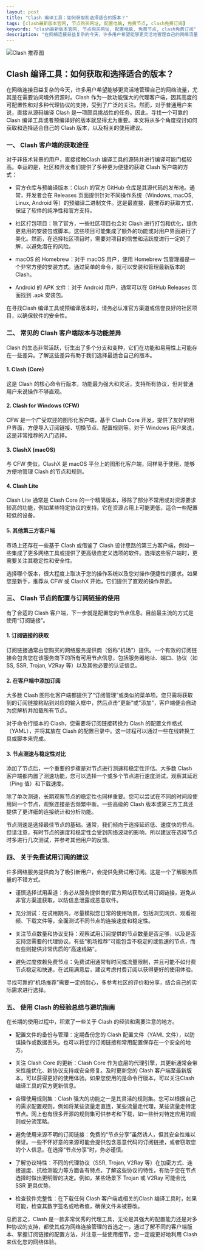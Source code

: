 ```yaml
---
layout: post
title: "Clash 编译工具：如何获取和选择适合的版本？"
tags: [clash最新版本官网, 节点购买网址, 配置电脑, 免费节点, clash免费订阅]
keywords: "clash最新版本官网, 节点购买网址, 配置电脑, 免费节点, clash免费订阅"
description: "在网络连接日益复杂的今天，许多用户希望能够更灵活地管理自己的网络流量，尤其是在需要访问境外资源时。Clash 作为一款功能强大的代理客户端，因其高度的可配置性和对多种代理协议的支持，受到了广泛的关注。然而，对于普通用户来说，直接从源码编译 Clash 是一项颇具挑战性的任务。因此，寻找一个可靠的Clash 编译工具或者预编译好的版本就显得尤为重要。本文将从多个角度探讨如何获取和选择适合自己的 Clash 版本，以及相关的使用建议。"
---
```


![Clash 推荐图](https://clashjd.github.io/assets/img/机场订阅免费.png)

## Clash 编译工具：如何获取和选择适合的版本？

在网络连接日益复杂的今天，许多用户希望能够更灵活地管理自己的网络流量，尤其是在需要访问境外资源时。Clash 作为一款功能强大的代理客户端，因其高度的可配置性和对多种代理协议的支持，受到了广泛的关注。然而，对于普通用户来说，直接从源码编译 Clash 是一项颇具挑战性的任务。因此，寻找一个可靠的Clash 编译工具或者预编译好的版本就显得尤为重要。本文将从多个角度探讨如何获取和选择适合自己的 Clash 版本，以及相关的使用建议。

### 一、 Clash 客户端的获取途径

对于非技术背景的用户，直接接触Clash 编译工具的源码并进行编译可能门槛较高。幸运的是，社区和开发者们提供了多种更为便捷的获取 Clash 客户端的方式：

- 官方仓库与预编译版本：Clash 的官方 GitHub 仓库是其源代码的发布地。通常，开发者会在 Releases 页面提供针对不同操作系统（Windows, macOS, Linux, Android 等）的预编译二进制文件。这是最直接、最推荐的获取方式，保证了软件的纯净性和官方支持。

- 社区打包项目：除了官方，一些社区项目也会对 Clash 进行打包和优化，提供更易用的安装包或脚本。这些项目可能集成了额外的功能或对用户界面进行了美化。然而，在选择社区项目时，需要对项目的信誉和活跃度进行一定的了解，以避免潜在的风险。

- macOS 的 Homebrew：对于 macOS 用户，使用 Homebrew 包管理器是一个非常方便的安装方式。通过简单的命令，就可以安装和管理最新版本的 Clash。

- Android 的 APK 文件：对于 Android 用户，通常可以在 GitHub Releases 页面找到 .apk 安装包。

在寻找Clash 编译工具或预编译版本时，请务必认准官方渠道或信誉良好的社区项目，以确保软件的安全性。

### 二、 常见的 Clash 客户端版本与功能差异

Clash 的生态非常活跃，衍生出了多个分支和变种，它们在功能和易用性上可能存在一些差异。了解这些差异有助于我们选择最适合自己的版本。

#### 1. Clash (Core)

这是 Clash 的核心命令行版本，功能最为强大和灵活，支持所有协议，但对普通用户来说操作不够直观。

#### 2. Clash for Windows (CFW)

CFW 是一个广受欢迎的图形化客户端，基于 Clash Core 开发，提供了友好的用户界面，方便导入订阅链接、切换节点、配置规则等。对于 Windows 用户来说，这是非常推荐的入门选择。

#### 3. ClashX (macOS)

与 CFW 类似，ClashX 是 macOS 平台上的图形化客户端，同样易于使用，能够方便地管理 Clash 的节点和规则。

#### 4. Clash Lite

Clash Lite 通常是 Clash Core 的一个精简版本，移除了部分不常用或对资源要求较高的功能，例如某些特定协议的支持。它在资源占用上可能更低，适合一些配置较低的设备。

#### 5. 其他第三方客户端

市场上还存在一些基于 Clash 或借鉴了 Clash 设计思路的第三方客户端，例如一些集成了更多网络工具或提供了更高级自定义选项的软件。选择这些客户端时，更需要关注其稳定性和安全性。

选择哪个版本，很大程度上取决于您的操作系统以及您对操作便捷性的要求。如果您是新手，推荐从 CFW 或 ClashX 开始，它们提供了直观的操作界面。

### 三、 Clash 节点的配置与订阅链接的使用

有了合适的 Clash 客户端，下一步就是配置您的节点信息。目前最主流的方式是使用“订阅链接”。

#### 1. 订阅链接的获取

订阅链接通常由您购买的网络服务提供商（俗称“机场”）提供。一个有效的订阅链接会包含您在该服务商下的所有可用节点信息，包括服务器地址、端口、协议（如 SS, SSR, Trojan, V2Ray 等）以及其他必要的认证信息。

#### 2. 在客户端中添加订阅

大多数 Clash 图形化客户端都提供了“订阅管理”或类似的菜单项。您只需将获取到的订阅链接粘贴到对应的输入框中，然后点击“更新”或“添加”，客户端便会自动为您解析并加载所有节点。

对于命令行版本的 Clash，您需要将订阅链接转换为 Clash 的配置文件格式（YAML），并将其放在 Clash 的配置目录中。这一过程可以通过一些在线转换工具或脚本来完成。

#### 3. 节点测速与稳定性对比

添加了节点后，一个重要的步骤是对节点进行测速和稳定性评估。大多数 Clash 客户端都内置了测速功能，您可以选择一个或多个节点进行速度测试，观察其延迟（Ping 值）和下载速度。

除了单次测速，长期观察节点的稳定性也同样重要。您可以尝试在不同的时间段使用同一个节点，观察连接是否频繁中断。一些高级的 Clash 版本或第三方工具还提供了更详细的连接统计和分析功能。

节点测速是选择最佳节点的基础。通常，我们倾向于选择延迟低、速度快的节点。但请注意，有时节点的速度和稳定性会受到网络波动的影响，所以建议在选择节点时多进行几次测试，并参考其他用户的反馈。

### 四、 关于免费试用订阅的建议

许多网络服务提供商为了吸引新用户，会提供免费试用订阅。这是一个了解服务质量的不错方式。

- 谨慎选择试用渠道：务必从服务提供商的官方网站获取试用订阅链接，避免从非官方渠道获取，以防信息泄露或恶意软件。

- 充分测试：在试用期内，尽量模拟您日常的使用场景，包括浏览网页、观看视频、下载文件等，全面测试不同节点的连接速度和稳定性。

- 关注节点数量和协议支持：观察试用订阅提供的节点数量是否足够，以及是否支持您需要的代理协议。有些“机场推荐”可能包含不稳定的或低速的节点，而有些则提供非常优质的“高速线路”。

- 避免过度依赖免费节点：免费试用通常有时间或流量限制，并且可能不如付费节点稳定和快速。在试用满意后，建议考虑付费订阅以获得更好的使用体验。

寻找可靠的“机场推荐”需要一定的耐心，多参考社区的评价和分享，结合自己的实际需求进行选择。

### 五、 使用 Clash 的经验总结与避坑指南

在长期的使用过程中，积累了一些关于 Clash 的经验和需要注意的地方。

- 配置文件的备份与管理：定期备份您的 Clash 配置文件（YAML 文件），以防误操作或数据丢失。也可以将您的订阅链接和常用配置保存在一个安全的地方。

- 关注 Clash Core 的更新：Clash Core 作为底层的代理引擎，其更新通常会带来性能优化、新协议支持或安全修复。及时更新您的 Clash 客户端至最新版本，可以获得更好的使用体验。如果您使用的是命令行版本，可以关注Clash 编译工具的官方更新信息。

- 合理使用规则集：Clash 强大的功能之一是其灵活的规则集。您可以根据自己的需求配置规则，例如将某些流量走直连，某些流量走代理，某些流量走特定节点。网上也有很多开源的规则集可供参考和下载，如一些针对特定应用的规则或分流策略。

- 避免使用来源不明的订阅链接：免费的“节点分享”虽然诱人，但其安全性难以保证。一些不怀好意的来源可能会提供包含恶意代码的订阅链接，或者窃取您的个人信息。在选择“节点分享”时，务必谨慎。

- 了解协议特性：不同的代理协议（SSR, Trojan, V2Ray 等）在加密方式、连接速度、抗检测能力等方面各有特点。了解这些协议的特性，有助于您在节点选择时做出更明智的决定。例如，某些场景下 Trojan 或 V2Ray 可能会比 SSR 更具优势。

- 检查软件完整性：在下载任何 Clash 客户端或相关的Clash 编译工具时，如果可能，检查其数字签名或哈希值，确保文件未被篡改。

总而言之，Clash 是一款非常优秀的代理工具，无论是其强大的配置能力还是对多种协议的支持，都使其成为网络连接管理的首选之一。通过了解不同的客户端版本、掌握订阅链接的配置方法，并注意一些使用细节，您一定能更好地利用 Clash 来优化您的网络体验。